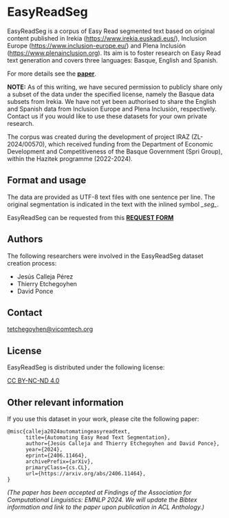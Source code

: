 # EasyReadSeg

EasyReadSeg is a corpus of Easy Read segmented text based on original content published in Irekia (https://www.irekia.euskadi.eus/), Inclusion Europe (https://www.inclusion-europe.eu/) and Plena Inclusión (https://www.plenainclusion.org). Its aim is to foster research on Easy Read text generation and covers three languages: Basque, English and Spanish.

For more details see the [**paper**](https://arxiv.org/abs/2406.11464).

**NOTE:** As of this writing, we have secured permission to publicly share only a subset of the data under the specified license, namely the Basque data subsets from Irekia. We have not yet been authorised to share the English and Spanish data from Inclusion Europe and Plena Inclusión, respectively. Contact us if you would like to use these datasets for your own private research.

The corpus was created during the development of project IRAZ (ZL-2024/00570), which received funding from the Department of Economic Development and Competitiveness of the Basque Government (Spri Group), within the Hazitek programme (2022-2024). 

## Format and usage

The data are provided as UTF-8 text files with one sentence per line. The original segmentation is indicated in the text with the inlined symbol *\_seg\_*.

EasyReadSeg can be requested from this [**REQUEST FORM**](TBD)


## Authors

The following researchers were involved in the EasyReadSeg dataset creation process:

 - Jesús Calleja Pérez
 - Thierry Etchegoyhen
 - David Ponce


## Contact

tetchegoyhen@vicomtech.org

## License

EasyReadSeg is distributed under the following license:

[CC BY-NC-ND 4.0](https://creativecommons.org/licenses/by-nc-nd/4.0/)

## Other relevant information

If you use this dataset in your work, please cite the following paper:

```
@misc{calleja2024automatingeasyreadtext,
      title={Automating Easy Read Text Segmentation},
      author={Jesús Calleja and Thierry Etchegoyhen and David Ponce},
      year={2024},
      eprint={2406.11464},
      archivePrefix={arXiv},
      primaryClass={cs.CL},
      url={https://arxiv.org/abs/2406.11464},
}
```

*(The paper has been accepted at Findings of the Association for Computational Linguistics: EMNLP 2024. We will update the Bibtex information and link to the paper upon publication in ACL Anthology.)*
